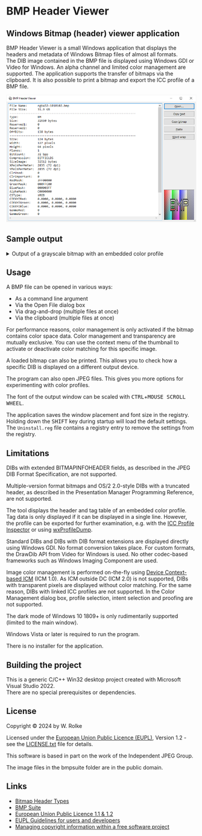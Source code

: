 # BMP Header Viewer

## Windows Bitmap (header) viewer application

BMP Header Viewer is a small Windows application that displays the headers and metadata of Windows Bitmap files of almost all formats.  
The DIB image contained in the BMP file is displayed using Windows GDI or Video for Windows. An alpha channel and limited color management are supported. The application supports the transfer of bitmaps via the clipboard. It is also possible to print a bitmap and export the ICC profile of a BMP file.

<p>
<picture>
<source media="(prefers-color-scheme: dark)" srcset="BmpHeaderViewer.dark.png">
<source media="(prefers-color-scheme: light)" srcset="BmpHeaderViewer.light.png">
<img alt="Screenshot of BMP Header Viewer" src="BmpHeaderViewer.light.png">
</picture>
</p>

## Sample output

<details>

<summary>Output of a grayscale bitmap with an embedded color profile</summary>

```
File Name:	Grayscale.bmp
File Size:	5.46 KB
------------------------------------------------------------------------
Type:		BM
Size:		5594 bytes
Reserved1:	0
Reserved2:	0
OffBits:	1162 bytes
------------------------------------------------------------------------
Size:		124 bytes
Width:		80 pixels
Height:		50 pixels
Planes:		1
BitCount:	8 bpp
Compression:	RGB
SizeImage:	0 bytes
XPelsPerMeter:	0
YPelsPerMeter:	0
ClrUsed:	256
ClrImportant:	0
RedMask:	00000000
GreenMask:	00000000
BlueMask:	00000000
AlphaMask:	00000000
CSType:		MBED
CIEXYZRed:	0.0000, 0.0000, 0.0000
CIEXYZGreen:	0.0000, 0.0000, 0.0000
CIEXYZBlue:	0.0000, 0.0000, 0.0000
GammaRed:	0
GammaGreen:	0
GammaBlue:	0
Intent:		GM_IMAGES (Perceptual)
ProfileData:	5148 bytes
ProfileSize:	432 bytes
Reserved:	0
------------------------------------------------------------------------
  I|   B   G   R   X |I | B  G  R  X  |
  0|   0   0   0   0 |00| 00 00 00 00 | black
  1|   1   1   1   0 |01| 01 01 01 00 |
  2|   2   2   2   0 |02| 02 02 02 00 |
  3|   3   3   3   0 |03| 03 03 03 00 |
  4|   4   4   4   0 |04| 04 04 04 00 |
  5|   5   5   5   0 |05| 05 05 05 00 |
  6|   6   6   6   0 |06| 06 06 06 00 |
  7|   7   7   7   0 |07| 07 07 07 00 |
  8|   8   8   8   0 |08| 08 08 08 00 |
  9|   9   9   9   0 |09| 09 09 09 00 |
 10|  10  10  10   0 |0A| 0A 0A 0A 00 |
 11|  11  11  11   0 |0B| 0B 0B 0B 00 |
 12|  12  12  12   0 |0C| 0C 0C 0C 00 |
 13|  13  13  13   0 |0D| 0D 0D 0D 00 |
 14|  14  14  14   0 |0E| 0E 0E 0E 00 |
 15|  15  15  15   0 |0F| 0F 0F 0F 00 |
 16|  16  16  16   0 |10| 10 10 10 00 |
 17|  17  17  17   0 |11| 11 11 11 00 |
 18|  18  18  18   0 |12| 12 12 12 00 |
 19|  19  19  19   0 |13| 13 13 13 00 |
 20|  20  20  20   0 |14| 14 14 14 00 |
 21|  21  21  21   0 |15| 15 15 15 00 |
 22|  22  22  22   0 |16| 16 16 16 00 |
 23|  23  23  23   0 |17| 17 17 17 00 |
 24|  24  24  24   0 |18| 18 18 18 00 |
 25|  25  25  25   0 |19| 19 19 19 00 |
 26|  26  26  26   0 |1A| 1A 1A 1A 00 |
 27|  27  27  27   0 |1B| 1B 1B 1B 00 |
 28|  28  28  28   0 |1C| 1C 1C 1C 00 |
 29|  29  29  29   0 |1D| 1D 1D 1D 00 |
 30|  30  30  30   0 |1E| 1E 1E 1E 00 |
 31|  31  31  31   0 |1F| 1F 1F 1F 00 |
 32|  32  32  32   0 |20| 20 20 20 00 |
 33|  33  33  33   0 |21| 21 21 21 00 |
 34|  34  34  34   0 |22| 22 22 22 00 |
 35|  35  35  35   0 |23| 23 23 23 00 |
 36|  36  36  36   0 |24| 24 24 24 00 |
 37|  37  37  37   0 |25| 25 25 25 00 |
 38|  38  38  38   0 |26| 26 26 26 00 |
 39|  39  39  39   0 |27| 27 27 27 00 |
 40|  40  40  40   0 |28| 28 28 28 00 |
 41|  41  41  41   0 |29| 29 29 29 00 |
 42|  42  42  42   0 |2A| 2A 2A 2A 00 |
 43|  43  43  43   0 |2B| 2B 2B 2B 00 |
 44|  44  44  44   0 |2C| 2C 2C 2C 00 |
 45|  45  45  45   0 |2D| 2D 2D 2D 00 |
 46|  46  46  46   0 |2E| 2E 2E 2E 00 |
 47|  47  47  47   0 |2F| 2F 2F 2F 00 |
 48|  48  48  48   0 |30| 30 30 30 00 |
 49|  49  49  49   0 |31| 31 31 31 00 |
 50|  50  50  50   0 |32| 32 32 32 00 |
 51|  51  51  51   0 |33| 33 33 33 00 |
 52|  52  52  52   0 |34| 34 34 34 00 |
 53|  53  53  53   0 |35| 35 35 35 00 |
 54|  54  54  54   0 |36| 36 36 36 00 |
 55|  55  55  55   0 |37| 37 37 37 00 |
 56|  56  56  56   0 |38| 38 38 38 00 |
 57|  57  57  57   0 |39| 39 39 39 00 |
 58|  58  58  58   0 |3A| 3A 3A 3A 00 |
 59|  59  59  59   0 |3B| 3B 3B 3B 00 |
 60|  60  60  60   0 |3C| 3C 3C 3C 00 |
 61|  61  61  61   0 |3D| 3D 3D 3D 00 |
 62|  62  62  62   0 |3E| 3E 3E 3E 00 |
 63|  63  63  63   0 |3F| 3F 3F 3F 00 |
 64|  64  64  64   0 |40| 40 40 40 00 |
 65|  65  65  65   0 |41| 41 41 41 00 |
 66|  66  66  66   0 |42| 42 42 42 00 |
 67|  67  67  67   0 |43| 43 43 43 00 |
 68|  68  68  68   0 |44| 44 44 44 00 |
 69|  69  69  69   0 |45| 45 45 45 00 |
 70|  70  70  70   0 |46| 46 46 46 00 |
 71|  71  71  71   0 |47| 47 47 47 00 |
 72|  72  72  72   0 |48| 48 48 48 00 |
 73|  73  73  73   0 |49| 49 49 49 00 |
 74|  74  74  74   0 |4A| 4A 4A 4A 00 |
 75|  75  75  75   0 |4B| 4B 4B 4B 00 |
 76|  76  76  76   0 |4C| 4C 4C 4C 00 |
 77|  77  77  77   0 |4D| 4D 4D 4D 00 |
 78|  78  78  78   0 |4E| 4E 4E 4E 00 |
 79|  79  79  79   0 |4F| 4F 4F 4F 00 |
 80|  80  80  80   0 |50| 50 50 50 00 |
 81|  81  81  81   0 |51| 51 51 51 00 |
 82|  82  82  82   0 |52| 52 52 52 00 |
 83|  83  83  83   0 |53| 53 53 53 00 |
 84|  84  84  84   0 |54| 54 54 54 00 |
 85|  85  85  85   0 |55| 55 55 55 00 |
 86|  86  86  86   0 |56| 56 56 56 00 |
 87|  87  87  87   0 |57| 57 57 57 00 |
 88|  88  88  88   0 |58| 58 58 58 00 |
 89|  89  89  89   0 |59| 59 59 59 00 |
 90|  90  90  90   0 |5A| 5A 5A 5A 00 |
 91|  91  91  91   0 |5B| 5B 5B 5B 00 |
 92|  92  92  92   0 |5C| 5C 5C 5C 00 |
 93|  93  93  93   0 |5D| 5D 5D 5D 00 |
 94|  94  94  94   0 |5E| 5E 5E 5E 00 |
 95|  95  95  95   0 |5F| 5F 5F 5F 00 |
 96|  96  96  96   0 |60| 60 60 60 00 |
 97|  97  97  97   0 |61| 61 61 61 00 |
 98|  98  98  98   0 |62| 62 62 62 00 |
 99|  99  99  99   0 |63| 63 63 63 00 |
100| 100 100 100   0 |64| 64 64 64 00 |
101| 101 101 101   0 |65| 65 65 65 00 |
102| 102 102 102   0 |66| 66 66 66 00 |
103| 103 103 103   0 |67| 67 67 67 00 |
104| 104 104 104   0 |68| 68 68 68 00 |
105| 105 105 105   0 |69| 69 69 69 00 |
106| 106 106 106   0 |6A| 6A 6A 6A 00 |
107| 107 107 107   0 |6B| 6B 6B 6B 00 |
108| 108 108 108   0 |6C| 6C 6C 6C 00 |
109| 109 109 109   0 |6D| 6D 6D 6D 00 |
110| 110 110 110   0 |6E| 6E 6E 6E 00 |
111| 111 111 111   0 |6F| 6F 6F 6F 00 |
112| 112 112 112   0 |70| 70 70 70 00 |
113| 113 113 113   0 |71| 71 71 71 00 |
114| 114 114 114   0 |72| 72 72 72 00 |
115| 115 115 115   0 |73| 73 73 73 00 |
116| 116 116 116   0 |74| 74 74 74 00 |
117| 117 117 117   0 |75| 75 75 75 00 |
118| 118 118 118   0 |76| 76 76 76 00 |
119| 119 119 119   0 |77| 77 77 77 00 |
120| 120 120 120   0 |78| 78 78 78 00 |
121| 121 121 121   0 |79| 79 79 79 00 |
122| 122 122 122   0 |7A| 7A 7A 7A 00 |
123| 123 123 123   0 |7B| 7B 7B 7B 00 |
124| 124 124 124   0 |7C| 7C 7C 7C 00 |
125| 125 125 125   0 |7D| 7D 7D 7D 00 |
126| 126 126 126   0 |7E| 7E 7E 7E 00 |
127| 127 127 127   0 |7F| 7F 7F 7F 00 |
128| 128 128 128   0 |80| 80 80 80 00 | medium gray
129| 129 129 129   0 |81| 81 81 81 00 |
130| 130 130 130   0 |82| 82 82 82 00 |
131| 131 131 131   0 |83| 83 83 83 00 |
132| 132 132 132   0 |84| 84 84 84 00 |
133| 133 133 133   0 |85| 85 85 85 00 |
134| 134 134 134   0 |86| 86 86 86 00 |
135| 135 135 135   0 |87| 87 87 87 00 |
136| 136 136 136   0 |88| 88 88 88 00 |
137| 137 137 137   0 |89| 89 89 89 00 |
138| 138 138 138   0 |8A| 8A 8A 8A 00 |
139| 139 139 139   0 |8B| 8B 8B 8B 00 |
140| 140 140 140   0 |8C| 8C 8C 8C 00 |
141| 141 141 141   0 |8D| 8D 8D 8D 00 |
142| 142 142 142   0 |8E| 8E 8E 8E 00 |
143| 143 143 143   0 |8F| 8F 8F 8F 00 |
144| 144 144 144   0 |90| 90 90 90 00 |
145| 145 145 145   0 |91| 91 91 91 00 |
146| 146 146 146   0 |92| 92 92 92 00 |
147| 147 147 147   0 |93| 93 93 93 00 |
148| 148 148 148   0 |94| 94 94 94 00 |
149| 149 149 149   0 |95| 95 95 95 00 |
150| 150 150 150   0 |96| 96 96 96 00 |
151| 151 151 151   0 |97| 97 97 97 00 |
152| 152 152 152   0 |98| 98 98 98 00 |
153| 153 153 153   0 |99| 99 99 99 00 |
154| 154 154 154   0 |9A| 9A 9A 9A 00 |
155| 155 155 155   0 |9B| 9B 9B 9B 00 |
156| 156 156 156   0 |9C| 9C 9C 9C 00 |
157| 157 157 157   0 |9D| 9D 9D 9D 00 |
158| 158 158 158   0 |9E| 9E 9E 9E 00 |
159| 159 159 159   0 |9F| 9F 9F 9F 00 |
160| 160 160 160   0 |A0| A0 A0 A0 00 |
161| 161 161 161   0 |A1| A1 A1 A1 00 |
162| 162 162 162   0 |A2| A2 A2 A2 00 |
163| 163 163 163   0 |A3| A3 A3 A3 00 |
164| 164 164 164   0 |A4| A4 A4 A4 00 |
165| 165 165 165   0 |A5| A5 A5 A5 00 |
166| 166 166 166   0 |A6| A6 A6 A6 00 |
167| 167 167 167   0 |A7| A7 A7 A7 00 |
168| 168 168 168   0 |A8| A8 A8 A8 00 |
169| 169 169 169   0 |A9| A9 A9 A9 00 |
170| 170 170 170   0 |AA| AA AA AA 00 |
171| 171 171 171   0 |AB| AB AB AB 00 |
172| 172 172 172   0 |AC| AC AC AC 00 |
173| 173 173 173   0 |AD| AD AD AD 00 |
174| 174 174 174   0 |AE| AE AE AE 00 |
175| 175 175 175   0 |AF| AF AF AF 00 |
176| 176 176 176   0 |B0| B0 B0 B0 00 |
177| 177 177 177   0 |B1| B1 B1 B1 00 |
178| 178 178 178   0 |B2| B2 B2 B2 00 |
179| 179 179 179   0 |B3| B3 B3 B3 00 |
180| 180 180 180   0 |B4| B4 B4 B4 00 |
181| 181 181 181   0 |B5| B5 B5 B5 00 |
182| 182 182 182   0 |B6| B6 B6 B6 00 |
183| 183 183 183   0 |B7| B7 B7 B7 00 |
184| 184 184 184   0 |B8| B8 B8 B8 00 |
185| 185 185 185   0 |B9| B9 B9 B9 00 |
186| 186 186 186   0 |BA| BA BA BA 00 |
187| 187 187 187   0 |BB| BB BB BB 00 |
188| 188 188 188   0 |BC| BC BC BC 00 |
189| 189 189 189   0 |BD| BD BD BD 00 |
190| 190 190 190   0 |BE| BE BE BE 00 |
191| 191 191 191   0 |BF| BF BF BF 00 |
192| 192 192 192   0 |C0| C0 C0 C0 00 | light gray
193| 193 193 193   0 |C1| C1 C1 C1 00 |
194| 194 194 194   0 |C2| C2 C2 C2 00 |
195| 195 195 195   0 |C3| C3 C3 C3 00 |
196| 196 196 196   0 |C4| C4 C4 C4 00 |
197| 197 197 197   0 |C5| C5 C5 C5 00 |
198| 198 198 198   0 |C6| C6 C6 C6 00 |
199| 199 199 199   0 |C7| C7 C7 C7 00 |
200| 200 200 200   0 |C8| C8 C8 C8 00 |
201| 201 201 201   0 |C9| C9 C9 C9 00 |
202| 202 202 202   0 |CA| CA CA CA 00 |
203| 203 203 203   0 |CB| CB CB CB 00 |
204| 204 204 204   0 |CC| CC CC CC 00 |
205| 205 205 205   0 |CD| CD CD CD 00 |
206| 206 206 206   0 |CE| CE CE CE 00 |
207| 207 207 207   0 |CF| CF CF CF 00 |
208| 208 208 208   0 |D0| D0 D0 D0 00 |
209| 209 209 209   0 |D1| D1 D1 D1 00 |
210| 210 210 210   0 |D2| D2 D2 D2 00 |
211| 211 211 211   0 |D3| D3 D3 D3 00 |
212| 212 212 212   0 |D4| D4 D4 D4 00 |
213| 213 213 213   0 |D5| D5 D5 D5 00 |
214| 214 214 214   0 |D6| D6 D6 D6 00 |
215| 215 215 215   0 |D7| D7 D7 D7 00 |
216| 216 216 216   0 |D8| D8 D8 D8 00 |
217| 217 217 217   0 |D9| D9 D9 D9 00 |
218| 218 218 218   0 |DA| DA DA DA 00 |
219| 219 219 219   0 |DB| DB DB DB 00 |
220| 220 220 220   0 |DC| DC DC DC 00 |
221| 221 221 221   0 |DD| DD DD DD 00 |
222| 222 222 222   0 |DE| DE DE DE 00 |
223| 223 223 223   0 |DF| DF DF DF 00 |
224| 224 224 224   0 |E0| E0 E0 E0 00 |
225| 225 225 225   0 |E1| E1 E1 E1 00 |
226| 226 226 226   0 |E2| E2 E2 E2 00 |
227| 227 227 227   0 |E3| E3 E3 E3 00 |
228| 228 228 228   0 |E4| E4 E4 E4 00 |
229| 229 229 229   0 |E5| E5 E5 E5 00 |
230| 230 230 230   0 |E6| E6 E6 E6 00 |
231| 231 231 231   0 |E7| E7 E7 E7 00 |
232| 232 232 232   0 |E8| E8 E8 E8 00 |
233| 233 233 233   0 |E9| E9 E9 E9 00 |
234| 234 234 234   0 |EA| EA EA EA 00 |
235| 235 235 235   0 |EB| EB EB EB 00 |
236| 236 236 236   0 |EC| EC EC EC 00 |
237| 237 237 237   0 |ED| ED ED ED 00 |
238| 238 238 238   0 |EE| EE EE EE 00 |
239| 239 239 239   0 |EF| EF EF EF 00 |
240| 240 240 240   0 |F0| F0 F0 F0 00 |
241| 241 241 241   0 |F1| F1 F1 F1 00 |
242| 242 242 242   0 |F2| F2 F2 F2 00 |
243| 243 243 243   0 |F3| F3 F3 F3 00 |
244| 244 244 244   0 |F4| F4 F4 F4 00 |
245| 245 245 245   0 |F5| F5 F5 F5 00 |
246| 246 246 246   0 |F6| F6 F6 F6 00 |
247| 247 247 247   0 |F7| F7 F7 F7 00 |
248| 248 248 248   0 |F8| F8 F8 F8 00 |
249| 249 249 249   0 |F9| F9 F9 F9 00 |
250| 250 250 250   0 |FA| FA FA FA 00 |
251| 251 251 251   0 |FB| FB FB FB 00 |
252| 252 252 252   0 |FC| FC FC FC 00 |
253| 253 253 253   0 |FD| FD FD FD 00 |
254| 254 254 254   0 |FE| FE FE FE 00 |
255| 255 255 255   0 |FF| FF FF FF 00 | white
------------------------------------------------------------------------
ProfileSize:	432 bytes
CMMType:	ADBE
Version:	2.1.0
Class:		mntr
ColorSpace:	GRAY
PCS:		XYZ 
DateTime:	1999-06-03 00:00:00
Signature:	acsp
Platform:	MSFT
ProfileFlags:	00000000
Manufacturer:	none
Model:		0
Attributes:	0000000000000000
Intent:		RELATIVE_COLORIMETRIC
Illuminant:	0.9642, 1.0000, 0.8249
Creator:	ADBE
------------------------------------------------------------------------
TagCount:	5
------------------------------------------------------------------------
Sig. | Element Offset | Element Size |
cprt |      192 bytes |     76 bytes | Copyright (c) 1999 Adobe Systems Incorporated. All Rights Reserved.
desc |      268 bytes |    105 bytes | Gray Gamma 2.2
wtpt |      376 bytes |     20 bytes | X = 0.9505, Y = 1.0000, Z = 1.0891
bkpt |      396 bytes |     20 bytes | X = 0.0000, Y = 0.0000, Z = 0.0000
kTRC |      416 bytes |     14 bytes | Y = X ^ 2.1992
========================================================================

```
</details>

## Usage

A BMP file can be opened in various ways:

- As a command line argument
- Via the Open File dialog box
- Via drag-and-drop (multiple files at once)
- Via the clipboard (multiple files at once)

For performance reasons, color management is only activated if the bitmap contains color space data. Color management and transparency are mutually exclusive. You can use the context menu of the thumbnail to activate or deactivate color matching for this specific image.

A loaded bitmap can also be printed. This allows you to check how a specific DIB is displayed on a different output device.

The program can also open JPEG files. This gives you more options for experimenting with color profiles.

The font of the output window can be scaled with <kbd>CTRL</kbd>+<kbd>MOUSE SCROLL WHEEL</kbd>.

The application saves the window placement and font size in the registry. Holding down the <kbd>SHIFT</kbd> key during startup will load the default settings. The `Uninstall.reg` file contains a registry entry to remove the settings from the registry.

## Limitations

DIBs with extended BITMAPINFOHEADER fields, as described in the JPEG DIB Format Specification, are not supported.

Multiple-version format bitmaps and OS/2 2.0-style DIBs with a truncated header, as described in the Presentation Manager Programming Reference, are not supported.

The tool displays the header and tag table of an embedded color profile. Tag data is only displayed if it can be displayed in a single line. However, the profile can be exported for further examination, e.g. with the [ICC Profile Inspector](https://www.color.org/profileinspector.xalter) or using [wxProfileDump](https://www.color.org/profdump.xalter).

Standard DIBs and DIBs with DIB format extensions are displayed directly using Windows GDI. No format conversion takes place. For custom formats, the DrawDib API from Video for Windows is used. No other codec-based frameworks such as Windows Imaging Component are used.

Image color management is performed on-the-fly using [Device Context-based ICM](https://learn.microsoft.com/en-us/windows/win32/api/wingdi/nf-wingdi-seticmmode) (ICM 1.0). As ICM outside DC (ICM 2.0) is not supported, DIBs with transparent pixels are displayed without color matching. For the same reason, DIBs with linked ICC profiles are not supported. In the Color Management dialog box, profile selection, intent selection and proofing are not supported.

The dark mode of Windows 10 1809+ is only rudimentarily supported (limited to the main window).

Windows Vista or later is required to run the program.

There is no installer for the application.

## Building the project

This is a generic C/C++ Win32 desktop project created with Microsoft Visual Studio 2022.  
There are no special prerequisites or dependencies.

## License

Copyright © 2024 by W. Rolke

Licensed under the [European Union Public Licence (EUPL)](https://joinup.ec.europa.eu/software/page/eupl), Version 1.2 - see the [LICENSE.txt](LICENSE.txt) file for details.

This software is based in part on the work of the Independent JPEG Group.

The image files in the bmpsuite folder are in the public domain.

## Links

- [Bitmap Header Types](https://learn.microsoft.com/en-us/windows/win32/gdi/bitmap-header-types)
- [BMP Suite](https://entropymine.com/jason/bmpsuite/)
- [European Union Public Licence 1.1 & 1.2](https://joinup.ec.europa.eu/software/page/eupl)
- [EUPL Guidelines for users and developers](https://joinup.ec.europa.eu/collection/eupl/guidelines-users-and-developers)
- [Managing copyright information within a free software project](https://softwarefreedom.org/resources/2012/ManagingCopyrightInformation.html)
